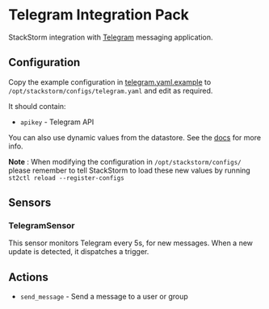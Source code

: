 # Telegram Integration Pack

StackStorm integration with [Telegram](https://telegram.org) messaging application.

## Configuration

Copy the example configuration in [telegram.yaml.example](./telegram.yaml.example)
to `/opt/stackstorm/configs/telegram.yaml` and edit as required.

It should contain:

* ``apikey`` - Telegram API 

You can also use dynamic values from the datastore. See the
[docs](https://docs.stackstorm.com/reference/pack_configs.html) for more info.

**Note** : When modifying the configuration in `/opt/stackstorm/configs/` please
           remember to tell StackStorm to load these new values by running
           `st2ctl reload --register-configs`

## Sensors

### TelegramSensor

This sensor monitors Telegram every 5s, for new messages.
When a new update is detected, it dispatches a trigger.

## Actions

* ``send_message`` - Send a message to a user or group
